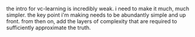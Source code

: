the intro for vc-learning is incredibly weak. i need to make it much, much simpler. the key point i'm making needs to be abundantly simple and up front. from then on, add the layers of complexity that are required to sufficiently approximate the truth.
